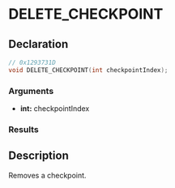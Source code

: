 # DELETE_CHECKPOINT

## Declaration
```cpp
// 0x1293731D
void DELETE_CHECKPOINT(int checkpointIndex);
```

### Arguments
- **int:** checkpointIndex

### Results

## Description
Removes a checkpoint.